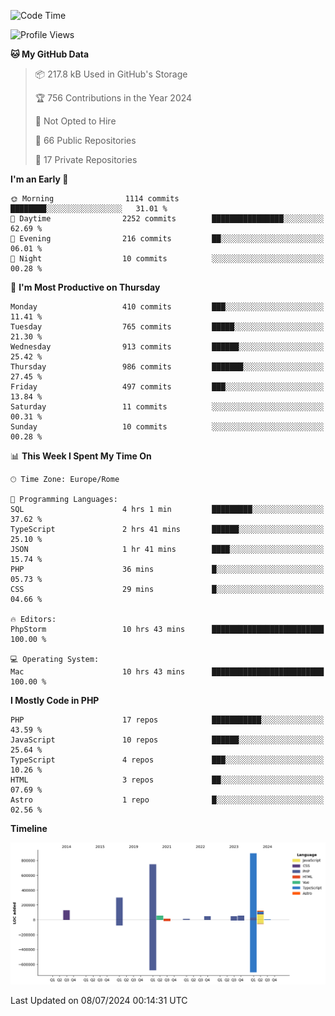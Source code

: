 <!--START_SECTION:waka-->
![Code Time](http://img.shields.io/badge/Code%20Time-5%2C144%20hrs%2027%20mins-blue)

![Profile Views](http://img.shields.io/badge/Profile%20Views-0-blue)

**🐱 My GitHub Data** 

> 📦 217.8 kB Used in GitHub's Storage 
 > 
> 🏆 756 Contributions in the Year 2024
 > 
> 🚫 Not Opted to Hire
 > 
> 📜 66 Public Repositories 
 > 
> 🔑 17 Private Repositories 
 > 
**I'm an Early 🐤** 

```text
🌞 Morning                1114 commits        ████████░░░░░░░░░░░░░░░░░   31.01 % 
🌆 Daytime                2252 commits        ████████████████░░░░░░░░░   62.69 % 
🌃 Evening                216 commits         ██░░░░░░░░░░░░░░░░░░░░░░░   06.01 % 
🌙 Night                  10 commits          ░░░░░░░░░░░░░░░░░░░░░░░░░   00.28 % 
```
📅 **I'm Most Productive on Thursday** 

```text
Monday                   410 commits         ███░░░░░░░░░░░░░░░░░░░░░░   11.41 % 
Tuesday                  765 commits         █████░░░░░░░░░░░░░░░░░░░░   21.30 % 
Wednesday                913 commits         ██████░░░░░░░░░░░░░░░░░░░   25.42 % 
Thursday                 986 commits         ███████░░░░░░░░░░░░░░░░░░   27.45 % 
Friday                   497 commits         ███░░░░░░░░░░░░░░░░░░░░░░   13.84 % 
Saturday                 11 commits          ░░░░░░░░░░░░░░░░░░░░░░░░░   00.31 % 
Sunday                   10 commits          ░░░░░░░░░░░░░░░░░░░░░░░░░   00.28 % 
```


📊 **This Week I Spent My Time On** 

```text
🕑︎ Time Zone: Europe/Rome

💬 Programming Languages: 
SQL                      4 hrs 1 min         █████████░░░░░░░░░░░░░░░░   37.62 % 
TypeScript               2 hrs 41 mins       ██████░░░░░░░░░░░░░░░░░░░   25.10 % 
JSON                     1 hr 41 mins        ████░░░░░░░░░░░░░░░░░░░░░   15.74 % 
PHP                      36 mins             █░░░░░░░░░░░░░░░░░░░░░░░░   05.73 % 
CSS                      29 mins             █░░░░░░░░░░░░░░░░░░░░░░░░   04.66 % 

🔥 Editors: 
PhpStorm                 10 hrs 43 mins      █████████████████████████   100.00 % 

💻 Operating System: 
Mac                      10 hrs 43 mins      █████████████████████████   100.00 % 
```

**I Mostly Code in PHP** 

```text
PHP                      17 repos            ███████████░░░░░░░░░░░░░░   43.59 % 
JavaScript               10 repos            ██████░░░░░░░░░░░░░░░░░░░   25.64 % 
TypeScript               4 repos             ███░░░░░░░░░░░░░░░░░░░░░░   10.26 % 
HTML                     3 repos             ██░░░░░░░░░░░░░░░░░░░░░░░   07.69 % 
Astro                    1 repo              █░░░░░░░░░░░░░░░░░░░░░░░░   02.56 % 
```



**Timeline**

![Lines of Code chart](https://raw.githubusercontent.com/frnwtr/frnwtr/main/assets/bar_graph.png)


 Last Updated on 08/07/2024 00:14:31 UTC
<!--END_SECTION:waka-->